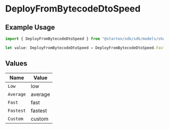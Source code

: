 # DeployFromBytecodeDtoSpeed

## Example Usage

```typescript
import { DeployFromBytecodeDtoSpeed } from "@starton/sdk/sdk/models/shared";

let value: DeployFromBytecodeDtoSpeed = DeployFromBytecodeDtoSpeed.Fastest;
```

## Values

| Name      | Value     |
| --------- | --------- |
| `Low`     | low       |
| `Average` | average   |
| `Fast`    | fast      |
| `Fastest` | fastest   |
| `Custom`  | custom    |